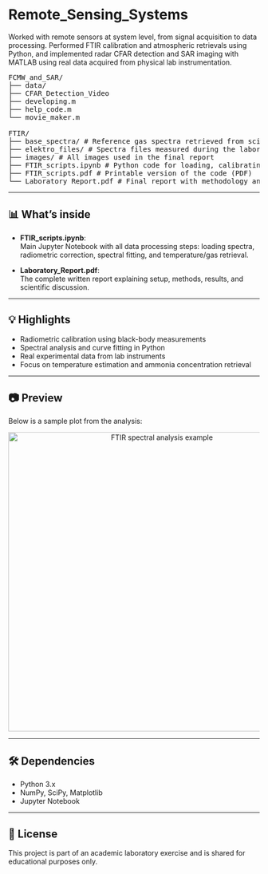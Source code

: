 # Remote_Sensing_Systems
Worked with remote sensors at system level, from signal acquisition to data processing. Performed FTIR calibration and atmospheric retrievals using Python, and implemented radar CFAR detection and SAR imaging with MATLAB using real data acquired from physical lab instrumentation.

<pre>
FCMW_and_SAR/
├── data/ 
├── CFAR_Detection_Video 
├── developing.m
├── help_code.m
└── movie_maker.m
  
FTIR/
├── base_spectra/ # Reference gas spectra retrieved from scientific databases
├── elektro_files/ # Spectra files measured during the laboratory session
├── images/ # All images used in the final report
├── FTIR_scripts.ipynb # Python code for loading, calibrating and analyzing the spectra
├── FTIR_scripts.pdf # Printable version of the code (PDF)
└── Laboratory_Report.pdf # Final report with methodology and results
</pre>



---

## 📊 What’s inside

- **FTIR_scripts.ipynb**:  
  Main Jupyter Notebook with all data processing steps: loading spectra, radiometric correction, spectral fitting, and temperature/gas retrieval.

- **Laboratory_Report.pdf**:  
  The complete written report explaining setup, methods, results, and scientific discussion.

---

## 💡 Highlights

- Radiometric calibration using black-body measurements  
- Spectral analysis and curve fitting in Python  
- Real experimental data from lab instruments  
- Focus on temperature estimation and ammonia concentration retrieval

---

## 📷 Preview

Below is a sample plot from the analysis:

<p align="center">
  <img src="images/sample_spectrum_plot.png" alt="FTIR spectral analysis example" width="600">
</p>

---

## 🛠 Dependencies

- Python 3.x
- NumPy, SciPy, Matplotlib
- Jupyter Notebook

---

## 📄 License

This project is part of an academic laboratory exercise and is shared for educational purposes only.
